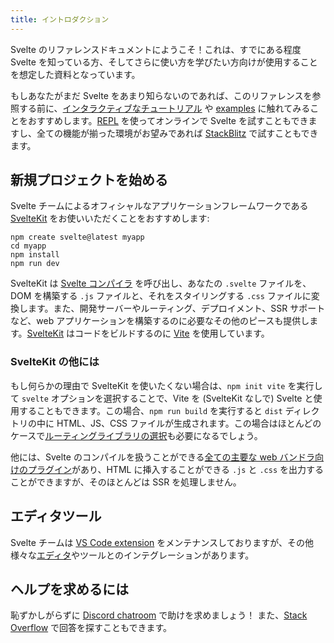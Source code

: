 ```yaml
---
title: イントロダクション
---
```


Svelte のリファレンスドキュメントにようこそ！これは、すでにある程度 Svelte を知っている方、そしてさらに使い方を学びたい方向けが使用することを想定した資料となっています。

もしあなたがまだ Svelte をあまり知らないのであれば、このリファレンスを参照する前に、[インタラクティブなチュートリアル](https://learn.svelte.jp) や [examples](/examples) に触れてみることをおすすめします。[REPL](/repl) を使ってオンラインで Svelte を試すこともできますし、全ての機能が揃った環境がお望みであれば [StackBlitz](https://sveltekit.new) で試すこともできます。

## 新規プロジェクトを始める <!--start-a-new-project-->

Svelte チームによるオフィシャルなアプリケーションフレームワークである [SvelteKit](https://kit.svelte.jp/) をお使いいただくことをおすすめします:

```
npm create svelte@latest myapp
cd myapp
npm install
npm run dev
```

SvelteKit は [Svelte コンパイラ](https://www.npmjs.com/package/svelte) を呼び出し、あなたの `.svelte` ファイルを、DOM を構築する `.js` ファイルと、それをスタイリングする `.css` ファイルに変換します。また、開発サーバーやルーティング、デプロイメント、SSR サポートなど、web アプリケーションを構築するのに必要なその他のピースも提供します。[SvelteKit](https://kit.svelte.jp/) はコードをビルドするのに [Vite](https://vitejs.dev/) を使用しています。

### SvelteKit の他には <!--alternatives-to-sveltekit-->

もし何らかの理由で SvelteKit を使いたくない場合は、`npm init vite` を実行して `svelte` オプションを選択することで、Vite を (SvelteKit なしで) Svelte と使用することもできます。この場合、`npm run build` を実行すると `dist` ディレクトリの中に HTML、JS、CSS ファイルが生成されます。この場合はほとんどのケースで[ルーティングライブラリの選択](/faq#is-there-a-router)も必要になるでしょう。

他には、Svelte のコンパイルを扱うことができる[全ての主要な web バンドラ向けのプラグイン](https://sveltesociety.dev/tools#bundling)があり、HTML に挿入することができる `.js` と `.css` を出力することができますが、そのほとんどは SSR を処理しません。

## エディタツール <!--editor-tooling-->

Svelte チームは [VS Code extension](https://marketplace.visualstudio.com/items?itemName=svelte.svelte-vscode) をメンテナンスしておりますが、その他様々な[エディタ](https://sveltesociety.dev/tools#editor-support)やツールとのインテグレーションがあります。

## ヘルプを求めるには <!--getting-help-->

恥ずかしがらずに [Discord chatroom](https://svelte.dev/chat) で助けを求めましょう！ また、[Stack Overflow](https://stackoverflow.com/questions/tagged/svelte) で回答を探すこともできます。
